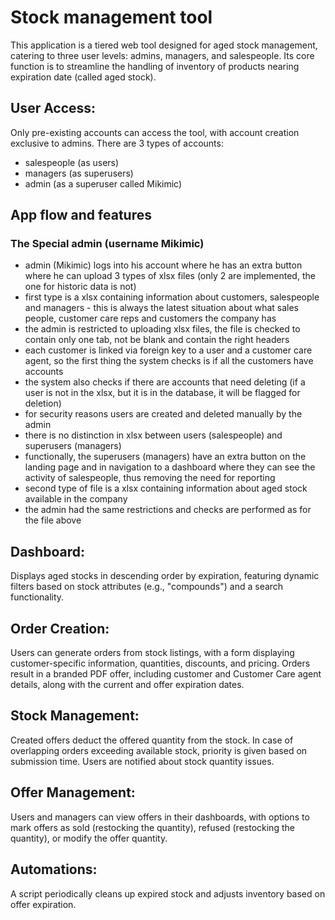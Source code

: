 # Stock management tool
This application is a tiered web tool designed for aged stock management, catering to three user levels: admins, managers, and salespeople. 
Its core function is to streamline the handling of inventory of products nearing expiration date (called aged stock).

## User Access: 
Only pre-existing accounts can access the tool, with account creation exclusive to admins.
There are 3 types of accounts:
* salespeople (as users)
* managers (as superusers)
* admin (as a superuser called Mikimic)

## App flow and features
### The Special admin (username Mikimic)
* admin (Mikimic) logs into his account where he has an extra button where he can upload 3 types of xlsx files (only 2 are implemented, the one for historic data is not)
* first type is a xlsx containing information about customers, salespeople and managers - this is always the latest situation about what sales people, customer care reps and customers the company has
* the admin is restricted to uploading xlsx files, the file is checked to contain only one tab, not be blank and contain the right headers
* each customer is linked via foreign key to a user and a customer care agent, so the first thing the system checks is if all the customers have accounts
* the system also checks if there are accounts that need deleting (if a user is not in the xlsx, but it is in the database, it will be flagged for deletion)
* for security reasons users are created and deleted manually by the admin 
* there is no distinction in xlsx between users (salespeople) and superusers (managers)
* functionally, the superusers (managers) have an extra button on the landing page and in navigation to a dashboard where they can see the activity of salespeople, thus removing the need for reporting
* second type of file is a xlsx containing information about aged stock available in the company
* the admin had the same restrictions and checks are performed as for the file above

## Dashboard: 
Displays aged stocks in descending order by expiration, featuring dynamic filters based on stock attributes (e.g., "compounds") and a search functionality.

## Order Creation: 
Users can generate orders from stock listings, with a form displaying customer-specific information, quantities, discounts, and pricing. Orders result in a branded PDF offer, including customer and Customer Care agent details, along with the current and offer expiration dates.

## Stock Management: 
Created offers deduct the offered quantity from the stock. In case of overlapping orders exceeding available stock, priority is given based on submission time. Users are notified about stock quantity issues.

## Offer Management: 
Users and managers can view offers in their dashboards, with options to mark offers as sold (restocking the quantity), refused (restocking the quantity), or modify the offer quantity.

## Automations: 
A script periodically cleans up expired stock and adjusts inventory based on offer expiration.